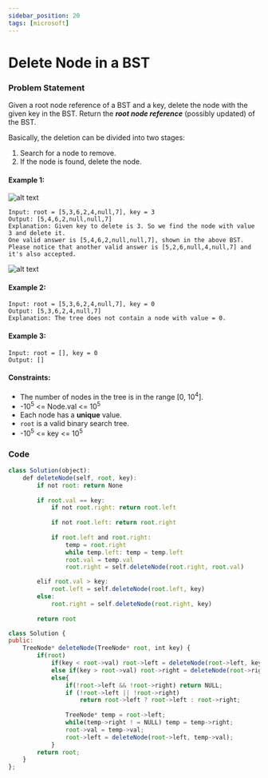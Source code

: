 ```yaml
---
sidebar_position: 20
tags: [microsoft]
---
```


# Delete Node in a BST

### Problem Statement

Given a root node reference of a BST and a key, delete the node with the given key in the BST. Return the ***root node reference*** (possibly updated) of the BST.

Basically, the deletion can be divided into two stages:

1. Search for a node to remove.
2. If the node is found, delete the node.

#### Example 1:

![alt text](https://assets.leetcode.com/uploads/2020/09/04/del_node_1.jpg)

```
Input: root = [5,3,6,2,4,null,7], key = 3
Output: [5,4,6,2,null,null,7]
Explanation: Given key to delete is 3. So we find the node with value 3 and delete it.
One valid answer is [5,4,6,2,null,null,7], shown in the above BST.
Please notice that another valid answer is [5,2,6,null,4,null,7] and it's also accepted.
```
![alt text](https://assets.leetcode.com/uploads/2020/09/04/del_node_supp.jpg)

#### Example 2:

```
Input: root = [5,3,6,2,4,null,7], key = 0
Output: [5,3,6,2,4,null,7]
Explanation: The tree does not contain a node with value = 0.
```

#### Example 3:

```
Input: root = [], key = 0
Output: []
```

#### Constraints:

- The number of nodes in the tree is in the range [0, 10<sup>4</sup>].
- -10<sup>5</sup> <= Node.val <= 10<sup>5</sup>
- Each node has a **unique** value.
- `root` is a valid binary search tree.
- -10<sup>5</sup> <= key <= 10<sup>5</sup>

### Code

```jsx title="Python"
class Solution(object):
    def deleteNode(self, root, key):
        if not root: return None
        
        if root.val == key:
            if not root.right: return root.left
            
            if not root.left: return root.right
            
            if root.left and root.right:
                temp = root.right
                while temp.left: temp = temp.left
                root.val = temp.val
                root.right = self.deleteNode(root.right, root.val)

        elif root.val > key:
            root.left = self.deleteNode(root.left, key)
        else:
            root.right = self.deleteNode(root.right, key)
            
        return root

```

```jsx title="C++"
class Solution {
public:
    TreeNode* deleteNode(TreeNode* root, int key) {
        if(root) 
            if(key < root->val) root->left = deleteNode(root->left, key);  
            else if(key > root->val) root->right = deleteNode(root->right, key);       
            else{
                if(!root->left && !root->right) return NULL;     
                if (!root->left || !root->right)
                    return root->left ? root->left : root->right;
					                                                
                TreeNode* temp = root->left;                        
                while(temp->right ! = NULL) temp = temp->right;    
                root->val = temp->val;
                root->left = deleteNode(root->left, temp->val);  
            }
        return root;
    }   
};
```
